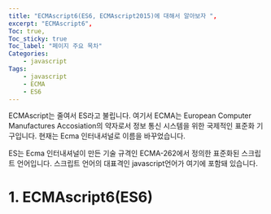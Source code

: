 ```yaml
---
title: "ECMAscript6(ES6, ECMAscript2015)에 대해서 알아보자 ",
excerpt: "ECMAscript6",
Toc: true,
Toc_sticky: true
Toc_label: "페이지 주요 목차"
Categories:
	- javascript
Tags:
	- javascript
	- ECMA
	- ES6
---
```


ECMAscript는 줄여서 ES라고 불립니다. 여기서 ECMA는 European Computer Manufactures Accosiation의 약자로서 정보 통신 시스템을 위한 국제적인 표준화 기구입니다. 현재는 Ecma 인터내셔널로 이름을 바꾸었습니다.



ES는 Ecma 인터내셔널이 만든 기술 규격인 ECMA-262에서 정의한 표준화된 스크립트 언어입니다. 스크립트 언어의 대표격인 javascript언어가 여기에 포함돼 있습니다.



# 1. ECMAscript6(ES6)



